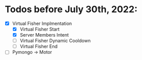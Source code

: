 # Todos before July 30th, 2022:
- [x] Virtual Fisher Implmentation
    - [x] Virtual Fisher Start
    - [x] Server Members Intent
    - [ ] Virtual Fisher Dynamic Cooldown
    - [ ] Virtual Fisher End
- [ ] Pymongo -> Motor